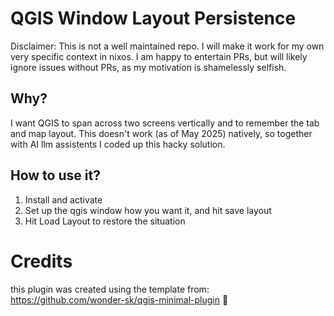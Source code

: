 # QGIS Window Layout Persistence
Disclaimer: This is not a well maintained repo. 
I will make it work for my own very specific context in nixos.
I am happy to entertain PRs, but will likely ignore issues without PRs, as my motivation is shamelessly selfish.

## Why?
I want QGIS to span across two screens vertically and to remember the tab and map layout.
This doesn't work (as of May 2025) natively, so together with AI llm assistents I coded up this hacky solution.

## How to use it?

1. Install and activate
2. Set up the qgis window how you want it, and hit save layout
3. Hit Load Layout to restore the situation

# Credits 
this plugin was created using the template from:  
https://github.com/wonder-sk/qgis-minimal-plugin  🙏
